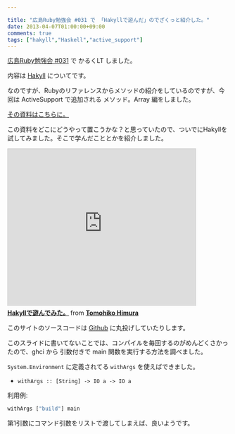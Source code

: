 ```yaml
---

title: "広島Ruby勉強会 #031 で 「Hakyllで遊んだ」のでざくっと紹介した。"
date: 2013-04-07T01:00:00+09:00
comments: true
tags: ["hakyll","Haskell","active_support"]
---
```


[広島Ruby勉強会 #031](http://hiroshimarb.github.io/blog/2013/04/06/hiroshimarb-31/) で かるくLT しました。

内容は [Hakyll](http://jaspervdj.be/hakyll/) についてです。

なのですが、Rubyのリファレンスからメソッドの紹介をしているのですが、今回は ActiveSupport で追加される メソッド。Array 編をしました。

[その資料はこちらに。](http://railsdoc.eiel.info/)

この資料をどこにどうやって置こうかな？と思っていたので、ついでにHakyllを試してみました。そこで学んだこととかを紹介しました。

<iframe src="http://www.slideshare.net/slideshow/embed_code/18303056" width="427" height="356" frameborder="0" marginwidth="0" marginheight="0" scrolling="no" style="border:1px solid #CCC;border-width:1px 1px 0;margin-bottom:5px" allowfullscreen webkitallowfullscreen mozallowfullscreen> </iframe> <div style="margin-bottom:5px"> <strong> <a href="http://www.slideshare.net/TomohikoHimura/hakyll-18303056" title="Hakyllで遊んでみた。" target="_blank">Hakyllで遊んでみた。</a> </strong> from <strong><a href="http://www.slideshare.net/TomohikoHimura" target="_blank">Tomohiko Himura</a></strong> </div>

このサイトのソースコードは [Github](https://github.com/eiel/railsdoc.eiel.info) に丸投げしていたりします。

このスライドに書いてないことでは、コンパイルを毎回するのがめんどくさかったので、ghci から 引数付きで main 関数を実行する方法を調べました。

`System.Environment` に定義されてる `withArgs` を使えばできました。

* `withArgs :: [String] -> IO a -> IO a`

利用例:

```haskell
withArgs ["build"] main
```

第1引数にコマンド引数をリストで渡してしまえば、良いようです。
